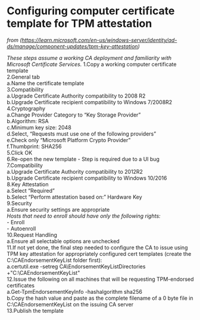 # Configuring computer certificate template for TPM attestation  
_from (https://learn.microsoft.com/en-us/windows-server/identity/ad-ds/manage/component-updates/tpm-key-attestation)_  
  
*These steps assume a working CA deployment and familiarity with Microsoft Certificate Services.*
1.Copy a working computer certificate template  
2.General tab  
  a.Name the certificate template  
3.Compatibility  
  a.Upgrade Certificate Authority compatibility to 2008 R2  
  b.Upgrade Certificate recipient compatibility to Windows 7/2008R2  
4.Cryptography  
  a.Change Provider Category to “Key Storage Provider”  
  b.Algorithm: RSA  
  c.Minimum key size: 2048  
  d.Select, “Requests must use one of the following providers”  
  e.Check only “Microsoft Platform Crypto Provider”  
  f.Thumbprint: SHA256  
5.Click OK  
6.Re-open the new template - Step is required due to a UI bug  
7.Compatibility  
  a.Upgrade Certificate Authority compatibility to 2012R2  
  b.Upgrade Certificate recipient compatibility to Windows 10/2016  
8.Key Attestation  
  a.Select “Required”  
  b.Select “Perform attestation based on:” Hardware Key  
9.Security  
  a.Ensure security settings are appropriate  
    *Hosts that need to enroll should have only the following rights:*  
      - Enroll  
      - Autoenroll  
10.Request Handling  
  a.Ensure all selectable options are unchecked  
11.If not yet done, the final step needed to configure the CA to issue using TPM key attestation for appropriately configured cert templates (create the C:\CAEndorsementKeyList folder first):  
  a.certutil.exe -setreg CA\EndorsementKeyListDirectories +"C:\CAEndorsementKeyList"  
12.Issue the following on all machines that will be requesting TPM-endorsed certificates  
  a.Get-TpmEndorsementKeyInfo -hashalgorithm sha256  
  b.Copy the hash value and paste as the complete filename of a 0 byte file in C:\CAEndorsementKeyList on the issuing CA server  
13.Publish the template  
